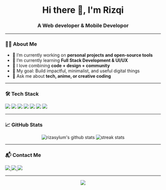 <h1 align="center">Hi there 👋, I'm Rizqi</h1>
<h3 align="center">A Web developer & Mobile Developor</h3>

---

### 🧑‍💻 About Me
- 🔭 I’m currently working on **personal projects and open-source tools**
- 🌱 I’m currently learning **Full Stack Development & UI/UX**
- 🧠 I love combining **code + design + community**
- 🎯 My goal: Build impactful, minimalist, and useful digital things
- 💬 Ask me about **tech, anime, or creative coding**

---

### 🛠️ Tech Stack

<p align="left">
  <img src="https://img.shields.io/badge/HTML5-E34F26?style=for-the-badge&logo=html5&logoColor=white"/>
  <img src="https://img.shields.io/badge/CSS3-1572B6?style=for-the-badge&logo=css3&logoColor=white"/>
  <img src="https://img.shields.io/badge/JavaScript-F7DF1E?style=for-the-badge&logo=javascript&logoColor=black"/>
  <img src="https://img.shields.io/badge/Node.js-339933?style=for-the-badge&logo=nodedotjs&logoColor=white"/>
  <img src="https://img.shields.io/badge/React-20232A?style=for-the-badge&logo=react&logoColor=61DAFB"/>
  <img src="https://img.shields.io/badge/Tailwind_CSS-38B2AC?style=for-the-badge&logo=tailwind-css&logoColor=white"/>
  <img src="https://img.shields.io/badge/Git-F05032?style=for-the-badge&logo=git&logoColor=white"/>
</p>

---

### 📈 GitHub Stats

<p align="center">
  <img src="https://github-readme-stats.vercel.app/api?username=rizasylum&show_icons=true&theme=radical" alt="rizasylum's github stats" />
  <img src="https://github-readme-streak-stats.herokuapp.com/?user=rizasylum&theme=radical" alt="streak stats"/>
</p>

---

### 📬 Contact Me

<p>
  <a href="https://discord.com/users/705628911014510635">
    <img src="https://img.shields.io/badge/Discord-rizasylum-5865F2?style=for-the-badge&logo=discord&logoColor=white"/>
  </a>
  <a href="mailto:youremail@example.com">
    <img src="https://img.shields.io/badge/Email-ContactMe-EA4335?style=for-the-badge&logo=gmail&logoColor=white"/>
  </a>
  <a href="https://github.com/rizasylum">
    <img src="https://img.shields.io/badge/GitHub-rizasylum-333333?style=for-the-badge&logo=github&logoColor=white"/>
  </a>
</p>

---

<p align="center">
  <img src="https://readme-typing-svg.herokuapp.com/?lines=Welcome+to+my+GitHub!;I'm+rizasylum+🚀;Let's+build+something+awesome+💡&center=true&width=500&height=50">
</p>
